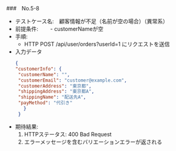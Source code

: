 ###　No.5-8

- テストケース名:　顧客情報が不足（名前が空の場合）（異常系）
- 前提条件:　
　- customerNameが空
- 手順:
  -  HTTP POST /api/user/orders?userId=1 にリクエストを送信
- 入力データ
   ```json
   {
  "customerInfo": {
    "customerName": "",
    "customerEmail": "customer@example.com",
    "customerAddress": "東京都",
    "shippingAddress": "東京都A",
    "shippingName": "配送先A",
    "payMethod": "代引き"
      }
    }
    ```
- 期待結果:
   1. HTTPステータス: 400 Bad Request
   2. エラーメッセージを含むバリエーションエラーが返される